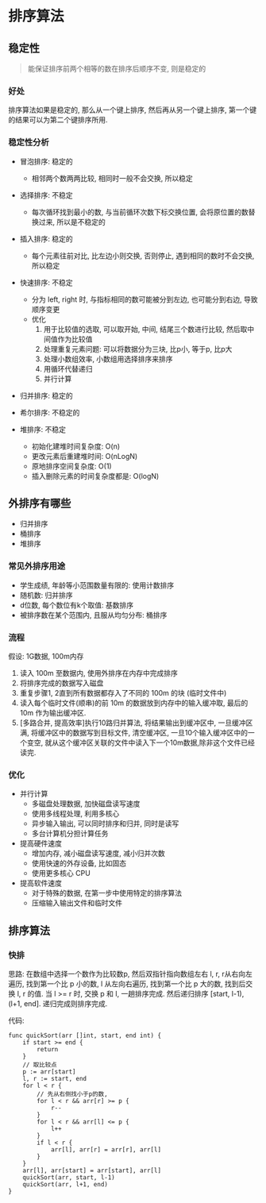 # 排序算法

## 稳定性

> 能保证排序前两个相等的数在排序后顺序不变, 则是稳定的

### 好处

排序算法如果是稳定的, 那么从一个键上排序, 然后再从另一个键上排序, 第一个键的结果可以为第二个键排序所用.

### 稳定性分析

- 冒泡排序: 稳定的
    - 相邻两个数两两比较, 相同时一般不会交换, 所以稳定
- 选择排序: 不稳定
    - 每次循环找到最小的数, 与当前循环次数下标交换位置, 会将原位置的数替换过来, 所以是不稳定的
- 插入排序: 稳定的
    - 每个元素往前对比, 比左边小则交换, 否则停止, 遇到相同的数时不会交换, 所以稳定
- 快速排序: 不稳定
    - 分为 left, right 时, 与指标相同的数可能被分到左边, 也可能分到右边, 导致顺序变更
    - 优化
        1. 用于比较值的选取, 可以取开始, 中间, 结尾三个数进行比较, 然后取中间值作为比较值
        2. 处理重复元素问题: 可以将数据分为三块, 比p小, 等于p, 比p大
        3. 处理小数组效率, 小数组用选择排序来排序
        4. 用循环代替递归 
        5. 并行计算

- 归并排序: 稳定的
- 希尔排序: 不稳定的
- 堆排序: 不稳定
    - 初始化建堆时间复杂度: O(n)
    - 更改元素后重建堆时间: O(nLogN)
    - 原地排序空间复杂度: O(1)
    - 插入删除元素的时间复杂度都是: O(logN)

## 外排序有哪些

- 归并排序
- 桶排序
- 堆排序

### 常见外排序用途

- 学生成绩, 年龄等小范围数量有限的: 使用计数排序
- 随机数: 归并排序
- d位数, 每个数位有k个取值: 基数排序
- 被排序数在某个范围内, 且服从均匀分布: 桶排序

### 流程

假设: 1G数据, 100m内存

1. 读入 100m 至数据内, 使用外排序在内存中完成排序
2. 将排序完成的数据写入磁盘
3. 重复步骤1, 2直到所有数据都存入了不同的 100m 的块 (临时文件中)
4. 读入每个临时文件(顺串)的前 10m 的数据放到内存中的输入缓冲取, 最后的 10m 作为输出缓冲区.
5. [多路合并, 提高效率]执行10路归并算法, 将结果输出到缓冲区中, 一旦缓冲区满, 将缓冲区中的数据写到目标文件, 清空缓冲区, 一旦10个输入缓冲区中的一个变空, 就从这个缓冲区关联的文件中读入下一个10m数据,除非这个文件已经读完.

### 优化

- 并行计算
    - 多磁盘处理数据, 加快磁盘读写速度
    - 使用多线程处理, 利用多核心
    - 异步输入输出, 可以同时排序和归并, 同时是读写
    - 多台计算机分担计算任务
- 提高硬件速度
    - 增加内存, 减小磁盘读写速度, 减小归并次数
    - 使用快速的外存设备, 比如固态
    - 使用更多核心 CPU
- 提高软件速度
    - 对于特殊的数据, 在第一步中使用特定的排序算法
    - 压缩输入输出文件和临时文件
    
## 排序算法

### 快排

思路: 在数组中选择一个数作为比较数p, 然后双指针指向数组左右 l, r, r从右向左遍历, 找到第一个比 p 小的数, l 从左向右遍历, 找到第一个比 p 大的数, 找到后交换 l, r 的值. 当 l >= r 时, 交换 p 和 l, 一趟排序完成. 然后递归排序 [start, l-1), (l+1, end]. 递归完成则排序完成.

代码:
```
func quickSort(arr []int, start, end int) {
    if start >= end {
        return
    }
    // 取比较点
    p := arr[start]
    l, r := start, end
    for l < r {
        // 先从右侧找小于p的数, 
        for l < r && arr[r] >= p {
            r--
        }
        for l < r && arr[l] <= p {
            l++
        }
        if l < r {
            arr[l], arr[r] = arr[r], arr[l]
        }
    }
    arr[l], arr[start] = arr[start], arr[l]
    quickSort(arr, start, l-1)
    quickSort(arr, l+1, end)
}
```


